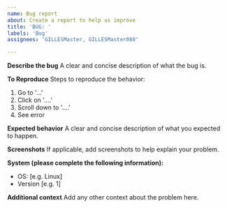 ```yaml
---
name: Bug report
about: Create a report to help us improve
title: 'BUG: '
labels: 'Bug'
assignees: 'GILLESMaster, GILLESMaster080'

---
```


**Describe the bug**
A clear and concise description of what the bug is.

**To Reproduce**
Steps to reproduce the behavior:
1. Go to '...'
2. Click on '....'
3. Scroll down to '....'
4. See error

**Expected behavior**
A clear and concise description of what you expected to happen.

**Screenshots**
If applicable, add screenshots to help explain your problem.

**System (please complete the following information):**
 - OS: [e.g. Linux]
 - Version [e.g. 1]

**Additional context**
Add any other context about the problem here.
